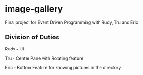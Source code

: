 # image-gallery
Final project for Event Driven Programming with Rudy, Tru and Eric

## Division of Duties

Rudy - UI

Tru - Center Pane with Rotating feature

Eric - Bottom Feature for showing pictures in the directory
